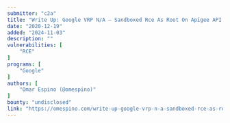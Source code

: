 ```yaml
---
submitter: "c2a"
title: "Write Up: Google VRP N/A – Sandboxed Rce As Root On Apigee API Proxies"
date: "2020-12-19"
added: "2024-11-03"
description: ""
vulnerabilities: [
    "RCE"
]
programs: [
    "Google"
]
authors: [
    "Omar Espino (@omespino)"
]
bounty: "undisclosed"
link: "https://omespino.com/write-up-google-vrp-n-a-sandboxed-rce-as-root-on-apigee-api-proxies/"
---
```




